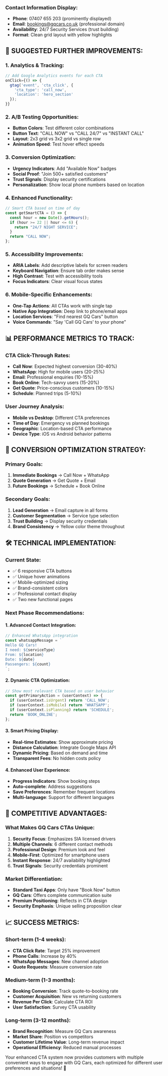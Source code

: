 

### **Contact Information Display:**
- **Phone**: 07407 655 203 (prominently displayed)
- **Email**: bookings@gqcars.co.uk (professional domain)
- **Availability**: 24/7 Security Services (trust building)
- **Format**: Clean grid layout with yellow highlights

## 🚀 **SUGGESTED FURTHER IMPROVEMENTS:**

### **1. Analytics & Tracking:**
```javascript
// Add Google Analytics events for each CTA
onClick={() => {
  gtag('event', 'cta_click', {
    'cta_type': 'call_now',
    'location': 'hero_section'
  });
}}
```

### **2. A/B Testing Opportunities:**
- **Button Colors**: Test different color combinations
- **Button Text**: "CALL NOW" vs "CALL 24/7" vs "INSTANT CALL"
- **Layout**: 2x3 grid vs 3x2 grid vs single row
- **Animation Speed**: Test hover effect speeds

### **3. Conversion Optimization:**
- **Urgency Indicators**: Add "Available Now" badges
- **Social Proof**: "Join 500+ satisfied customers"
- **Trust Signals**: Display security certifications
- **Personalization**: Show local phone numbers based on location

### **4. Enhanced Functionality:**
```javascript
// Smart CTA based on time of day
const getSmartCTA = () => {
  const hour = new Date().getHours();
  if (hour >= 22 || hour <= 6) {
    return "24/7 NIGHT SERVICE";
  }
  return "CALL NOW";
};
```

### **5. Accessibility Improvements:**
- **ARIA Labels**: Add descriptive labels for screen readers
- **Keyboard Navigation**: Ensure tab order makes sense
- **High Contrast**: Test with accessibility tools
- **Focus Indicators**: Clear visual focus states

### **6. Mobile-Specific Enhancements:**
- **One-Tap Actions**: All CTAs work with single tap
- **Native App Integration**: Deep link to phone/email apps
- **Location Services**: "Find nearest GQ Cars" button
- **Voice Commands**: "Say 'Call GQ Cars' to your phone"

## 📊 **PERFORMANCE METRICS TO TRACK:**

### **CTA Click-Through Rates:**
- **Call Now**: Expected highest conversion (30-40%)
- **WhatsApp**: High for mobile users (20-25%)
- **Email**: Professional enquiries (10-15%)
- **Book Online**: Tech-savvy users (15-20%)
- **Get Quote**: Price-conscious customers (10-15%)
- **Schedule**: Planned trips (5-10%)

### **User Journey Analysis:**
- **Mobile vs Desktop**: Different CTA preferences
- **Time of Day**: Emergency vs planned bookings
- **Geographic**: Location-based CTA performance
- **Device Type**: iOS vs Android behavior patterns

## 🎯 **CONVERSION OPTIMIZATION STRATEGY:**

### **Primary Goals:**
1. **Immediate Bookings** → Call Now + WhatsApp
2. **Quote Generation** → Get Quote + Email
3. **Future Bookings** → Schedule + Book Online

### **Secondary Goals:**
1. **Lead Generation** → Email capture in all forms
2. **Customer Segmentation** → Service type selection
3. **Trust Building** → Display security credentials
4. **Brand Consistency** → Yellow color theme throughout

## 🛠️ **TECHNICAL IMPLEMENTATION:**

### **Current State:**
- ✅ 6 responsive CTA buttons
- ✅ Unique hover animations
- ✅ Mobile-optimized sizing
- ✅ Brand-consistent colors
- ✅ Professional contact display
- ✅ Two new functional pages

### **Next Phase Recommendations:**

#### **1. Advanced Contact Integration:**
```javascript
// Enhanced WhatsApp integration
const whatsappMessage = `
Hello GQ Cars! 
I need: ${serviceType}
From: ${location}
Date: ${date}
Passengers: ${count}
`;
```

#### **2. Dynamic CTA Optimization:**
```javascript
// Show most relevant CTA based on user behavior
const getPrimaryAction = (userContext) => {
  if (userContext.isUrgent) return 'CALL_NOW';
  if (userContext.isMobile) return 'WHATSAPP';
  if (userContext.isPlanning) return 'SCHEDULE';
  return 'BOOK_ONLINE';
};
```

#### **3. Smart Pricing Display:**
- **Real-time Estimates**: Show approximate pricing
- **Distance Calculation**: Integrate Google Maps API
- **Dynamic Pricing**: Based on demand and time
- **Transparent Fees**: No hidden costs policy

#### **4. Enhanced User Experience:**
- **Progress Indicators**: Show booking steps
- **Auto-complete**: Address suggestions
- **Save Preferences**: Remember frequent locations
- **Multi-language**: Support for different languages

## 🌟 **COMPETITIVE ADVANTAGES:**

### **What Makes GQ Cars CTAs Unique:**
1. **Security Focus**: Emphasizes SIA licensed drivers
2. **Multiple Channels**: 6 different contact methods
3. **Professional Design**: Premium look and feel
4. **Mobile-First**: Optimized for smartphone users
5. **Instant Response**: 24/7 availability highlighted
6. **Trust Signals**: Security credentials prominent

### **Market Differentiation:**
- **Standard Taxi Apps**: Only have "Book Now" button
- **GQ Cars**: Offers complete communication suite
- **Premium Positioning**: Reflects in CTA design
- **Security Emphasis**: Unique selling proposition clear

## 📈 **SUCCESS METRICS:**

### **Short-term (1-4 weeks):**
- **CTA Click Rate**: Target 25% improvement
- **Phone Calls**: Increase by 40%
- **WhatsApp Messages**: New channel adoption
- **Quote Requests**: Measure conversion rate

### **Medium-term (1-3 months):**
- **Booking Conversion**: Track quote-to-booking rate
- **Customer Acquisition**: New vs returning customers
- **Revenue Per Click**: Calculate CTA ROI
- **User Satisfaction**: Survey CTA usability

### **Long-term (3-12 months):**
- **Brand Recognition**: Measure GQ Cars awareness
- **Market Share**: Position vs competitors
- **Customer Lifetime Value**: Long-term revenue impact
- **Operational Efficiency**: Reduced manual processes

Your enhanced CTA system now provides customers with multiple convenient ways to engage with GQ Cars, each optimized for different user preferences and situations! 🚀